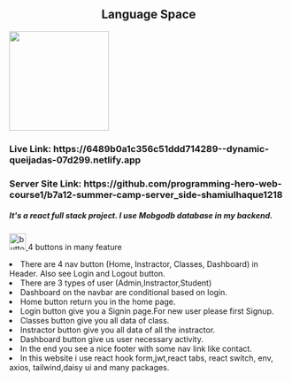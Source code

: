 <h2 align="center"> Language Space</h3>
<img src="https://i.postimg.cc/wx4JxZtv/logo.png" style="height:180px"  /> 

<h3>  </h3>
<h3> Live Link: https://6489b0a1c356c51ddd714289--dynamic-queijadas-07d299.netlify.app </h3>
<h3> Server Site Link: https://github.com/programming-hero-web-course1/b7a12-summer-camp-server_side-shamiulhaque1218 </h3>



<h5 >It's a react full stack project. I use Mobgodb database in my backend.</h3>
<p align="left">  <a href="https://jasmine.github.io/" target="_blank" rel="noreferrer"> <img src="https://th.bing.com/th/id/R.6a918db639285232e945baeadf991b60?rik=F45O3q%2fWqMKXFQ&pid=ImgRaw&r=0" alt="button" width="30" height="30"/> </a>  4 buttons in many feature  </p> 

<li>There are 4 nav button (Home, Instractor, Classes, Dashboard) in Header. Also see Login and Logout button.</>
  <li>There are 3 types of user (Admin,Instractor,Student)</>
 <li>  Dashboard on the navbar are conditional based on login. </>
  
<li> Home button return you in the home page. </>

<li> Login button give you a Signin page.For new user please first Signup. </li>

<li> Classes button give you all data of class. </li>

 <li> Instractor button give you all data of all the instractor. </li>

<li> Dashboard button give us user necessary activity. </li>

<li>In the end you see a nice footer with some nav link like contact.</li>

<li>In this website i use react hook form,jwt,react tabs, react switch, env, axios, tailwind,daisy ui and many packages.</li>
</p>
